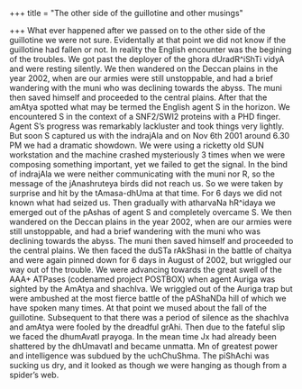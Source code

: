+++
title = "The other side of the guillotine and other musings"

+++
What ever happened after we passed on to the other side of the
guillotine we were not sure. Evidentally at that point we did not know
if the guillotine had fallen or not. In reality the English encounter
was the begining of the troubles. We got past the deployer of the ghora
dUradR^iShTi vidyA and were resting silently. We then wandered on the
Deccan plains in the year 2002, when are our armies were still
unstoppable, and had a brief wandering with the muni who was declining
towards the abyss. The muni then saved himself and proceeded to the
central plains. After that the amAtya spotted what may be termed the
English agent S in the horizon. We encountered S in the context of a
SNF2/SWI2 proteins with a PHD finger. Agent S’s progress was remarkably
lackluster and took things very lightly. But soon S captured us with the
indrajAla and on Nov 6th 2001 around 6.30 PM we had a dramatic showdown.
We were using a ricketty old SUN workstation and the machine crashed
mysteriously 3 times when we were composing something important, yet we
failed to get the signal. In the bind of indrajAla we were neither
communicating with the muni nor R, so the message of the jAnashruteya
birds did not reach us. So we were taken by surprise and hit by the
tAmasa-dhUma at that time. For 6 days we did not known what had seized
us. Then gradually with atharvaNa hR^idaya we emerged out of the pAshas
of agent S and completely overcame S. We then wandered on the Deccan
plains in the year 2002, when are our armies were still unstoppable, and
had a brief wandering with the muni who was declining towards the abyss.
The muni then saved himself and proceeded to the central plains. We then
faced the duSTa rAkShasi in the battle of chaitya and were again pinned
down for 6 days in August of 2002, but wriggled our way out of the
trouble. We were advancing towards the great swell of the AAA+ ATPases
(codenamed project POSTBOX) when agent Auriga was sighted by the AmAtya
and shachIva. We wriggled out of the Auriga trap but were ambushed at
the most fierce battle of the pAShaNDa hill of which we have spoken many
times. At that point we mused about the fall of the guillotine.
Subsequent to that there was a period of silence as the shachIva and
amAtya were fooled by the dreadful grAhi. Then due to the fateful slip
we faced the dhumAvatI prayoga. In the mean time Jx had already been
shattered by the dhUmavatI and became unmatta. Mn of greatest power and
intelligence was subdued by the uchChuShma. The piShAchi was sucking us
dry, and it looked as though we were hanging as though from a spider’s
web.
